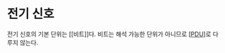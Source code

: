 # 전기 신호

전기 신호의 기본 단위는 [[비트]]다.
비트는 해석 가능한 단위가 아니므로 [[PDU]]로 다루지 않는다. 

[//begin]: # "Autogenerated link references for markdown compatibility"
[PDU]: PDU "PDU"
[//end]: # "Autogenerated link references"